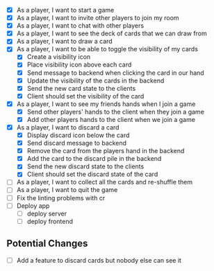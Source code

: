- [x] As a player, I want to start a game
- [x] As a player, I want to invite other players to join my room
- [x] As a player, I want to chat with other players
- [x] As a player, I want to see the deck of cards that we can draw from
- [x] As a player, I want to draw a card
- [x] As a player, I want to be able to toggle the visibility of my cards
  - [x] Create a visibility icon
  - [x] Place visibility icon above each card
  - [x] Send message to backend when clicking the card in our hand
  - [x] Update the visibility of the cards in the backend
  - [x] Send the new card state to the clients
  - [x] Client should set the visibility of the card
- [x] As a player, I want to see my friends hands when I join a game
  - [x] Send other players' hands to the client when they join a game
  - [x] Add other players hands to the client when we join a game
- [x] As a player, I want to discard a card
  - [x] Display discard icon below the card
  - [x] Send discard message to backend
  - [x] Remove the card from the players hand in the backend
  - [x] Add the card to the discard pile in the backend
  - [x] Send the new discard state to the clients
  - [x] Client should set the discard state of the card
- [ ] As a player, I want to collect all the cards and re-shuffle them
- [ ] As a player, I want to quit the game
- [ ] Fix the linting problems with cr
- [ ] Deploy app
  - [ ] deploy server
  - [ ] deploy frontend

## Potential Changes

- [ ] Add a feature to discard cards but nobody else can see it
